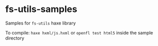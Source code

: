 # fs-utils-samples

Samples for `fs-utils` haxe library

To compile: `haxe hxml/js.hxml` or `openfl test html5` inside the sample directory